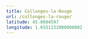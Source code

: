 ```yaml
---
title: Collonges-la-Rouge
url: /collonges-la-rouge/
latitude: 45.0604597
longitude: 1.6551231000000002
---
```

